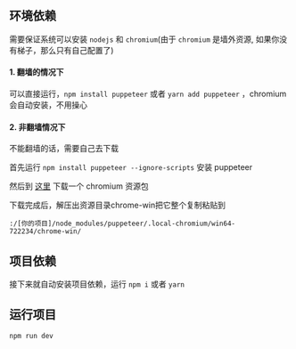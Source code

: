 ## 环境依赖
需要保证系统可以安装 `nodejs` 和 `chromium`(由于 `chromium` 是墙外资源, 如果你没有梯子，那么只有自己配置了)
#### 1. 翻墙的情况下

可以直接运行，`npm install puppeteer` 或者 `yarn add puppeteer` ，chromium 会自动安装，不用操心

#### 2. 非翻墙情况下

不能翻墙的话，需要自己去下载

首先运行 `npm install puppeteer --ignore-scripts` 安装 puppeteer

然后到 [这里](https://chromium.en.lo4d.com/download) 下载一个 chromium 资源包

下载完成后，解压出资源目录chrome-win把它整个复制粘贴到 

`:/[你的项目]/node_modules/puppeteer/.local-chromium/win64-722234/chrome-win/`

## 项目依赖
接下来就自动安装项目依赖，运行 `npm i` 或者 `yarn`
## 运行项目
`npm run dev`
